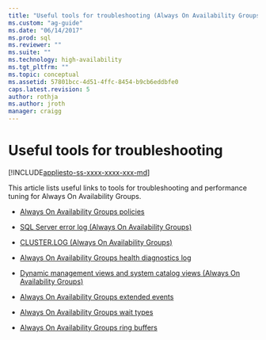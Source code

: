 ```yaml
---
title: "Useful tools for troubleshooting (Always On Availability Groups-SQL Server) | Microsoft Docs"
ms.custom: "ag-guide"
ms.date: "06/14/2017"
ms.prod: sql
ms.reviewer: ""
ms.suite: ""
ms.technology: high-availability
ms.tgt_pltfrm: ""
ms.topic: conceptual
ms.assetid: 57801bcc-4d51-4ffc-8454-b9cb6eddbfe0
caps.latest.revision: 5
author: rothja
ms.author: jroth
manager: craigg
---
```

# Useful tools for troubleshooting
[!INCLUDE[appliesto-ss-xxxx-xxxx-xxx-md](../../../includes/appliesto-ss-xxxx-xxxx-xxx-md.md)]
    
 This article lists useful links to tools for troubleshooting and performance tuning for Always On Availability Groups.  
  
  - [Always On Availability Groups policies](always-on-policies.md)  
  
  - [SQL Server error log &#40;Always On Availability Groups&#41;](sql-server-error-log-always-on-availability-groups.md)  
  
  - [CLUSTER.LOG &#40;Always On Availability Groups&#41;](cluster-log-always-on-availability-groups.md)  
  
  - [Always On Availability Groups health diagnostics log](always-on-health-diagnostics-log.md)  
  
  - [Dynamic management views and system catalog views &#40;Always On Availability Groups&#41;](dynamic-management-views-and-system-catalog-views-always-on-availability-groups.md)  
  
  - [Always On Availability Groups extended events](always-on-extended-events.md)  
  
  - [Always On Availability Groups wait types](always-on-wait-types.md)  
  
  - [Always On Availability Groups ring buffers](always-on-ring-buffers.md)  
  
  